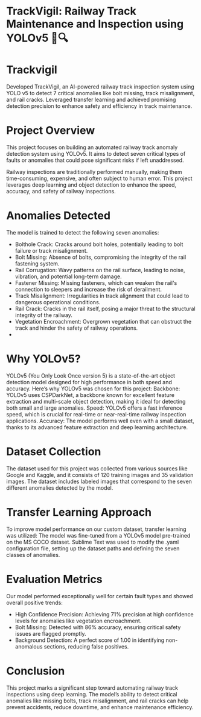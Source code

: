 # TrackVigil: Railway Track Maintenance and Inspection using YOLOv5 🚆🔍

# Trackvigil
Developed TrackVigil, an AI-powered railway track inspection system using YOLO v5 to detect 7 critical anomalies like bolt missing, track misalignment, and rail cracks. Leveraged transfer learning and achieved promising detection precision to enhance safety and efficiency in track maintenance.

# Project Overview
This project focuses on building an automated railway track anomaly detection system using YOLOv5. It aims to detect seven critical types of faults or anomalies that could pose significant risks if left unaddressed.

Railway inspections are traditionally performed manually, making them time-consuming, expensive, and often subject to human error. This project leverages deep learning and object detection to enhance the speed, accuracy, and safety of railway inspections.

# Anomalies Detected
The model is trained to detect the following seven anomalies:
- Bolthole Crack: Cracks around bolt holes, potentially leading to bolt failure or track misalignment.
- Bolt Missing: Absence of bolts, compromising the integrity of the rail fastening system.
- Rail Corrugation: Wavy patterns on the rail surface, leading to noise, vibration, and potential long-term damage.
- Fastener Missing: Missing fasteners, which can weaken the rail's connection to sleepers and increase the risk of derailment.
- Track Misalignment: Irregularities in track alignment that could lead to dangerous operational conditions.
- Rail Crack: Cracks in the rail itself, posing a major threat to the structural integrity of the railway.
- Vegetation Encroachment: Overgrown vegetation that can obstruct the track and hinder the safety of railway operations.
- 
# Why YOLOv5?
YOLOv5 (You Only Look Once version 5) is a state-of-the-art object detection model designed for high performance in both speed and accuracy. Here’s why YOLOv5 was chosen for this project:
Backbone: YOLOv5 uses CSPDarkNet, a backbone known for excellent feature extraction and multi-scale object detection, making it ideal for detecting both small and large anomalies.
Speed: YOLOv5 offers a fast inference speed, which is crucial for real-time or near-real-time railway inspection applications.
Accuracy: The model performs well even with a small dataset, thanks to its advanced feature extraction and deep learning architecture.

# Dataset Collection
The dataset used for this project was collected from various sources like Google and Kaggle, and it consists of 120 training images and 35 validation images. The dataset includes labeled images that correspond to the seven different anomalies detected by the model.


# Transfer Learning Approach
To improve model performance on our custom dataset, transfer learning was utilized:
The model was fine-tuned from a YOLOv5 model pre-trained on the MS COCO dataset.
Sublime Text was used to modify the .yaml configuration file, setting up the dataset paths and defining the seven classes of anomalies.

# Evaluation Metrics
Our model performed exceptionally well for certain fault types and showed overall positive trends:
- High Confidence Precision: Achieving 71% precision at high confidence levels for anomalies like vegetation encroachment.
- Bolt Missing: Detected with 86% accuracy, ensuring critical safety issues are flagged promptly.
- Background Detection: A perfect score of 1.00 in identifying non-anomalous sections, reducing false positives.

# Conclusion
This project marks a significant step toward automating railway track inspections using deep learning. The model’s ability to detect critical anomalies like missing bolts, track misalignment, and rail cracks can help prevent accidents, reduce downtime, and enhance maintenance efficiency.
